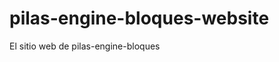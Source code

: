 # pilas-engine-bloques-website
El sitio web de pilas-engine-bloques






































































































